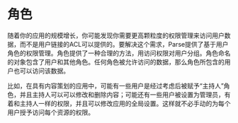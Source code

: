 # 角色

随着你的应用的规模增长，你可能发现你需要更高颗粒度的权限管理来访问用户数据，而不是用户链接的ACL可以提供的。要解决这个需求，Parse提供了基于用户角色的权限管理。角色提供了一种合理的方法，用访问权限对用户分组。角色命名的对象包含了用户和其他角色。任何角色被允许访问的数据，那么角色所包含的用户也可以访问该数据。

比如，在具有内容策划的应用中，可能有一些用户是经过考虑后被赋予“主持人”角色，并且主持人可以可以修改和删除内容；可能还有一些用户被设置为管理员，有着和主持人一样的权限，并且可以修改应用的全局设置。这样就不必手动的为每个用户授予访问每个资源的权限。



